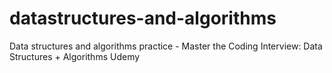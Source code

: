 # datastructures-and-algorithms
Data structures and algorithms practice - Master the Coding Interview: Data Structures + Algorithms Udemy
